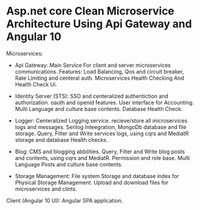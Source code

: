 Asp.net core Clean Microservice Architecture Using Api Gateway and Angular 10
===========

Microservices:
- Api Gateway: Main Service For client and server microservices communications.
Features:
Load Balancing, Qos and circuit breaker, Rate Limiting and centeral auth.
Microservices Health Checking And Health Check Ui.

- Identity Server (STS):
SSO and centeralized authentiction and authorization.
oauth and openid features.
User interface for Accounting. Multi Language and culture base contents.
Database Health Check.

- Logger:
Centeralized Logging service. recieve/store all microservices logs and messages.
Serilog Inteegration, MongoDb database and file storage.
Query, Filter and Write services logs, using cqrs and MediatR
storage and database Health checks.

- Blog:
CMS and blogging abbilities.
Query, Filter and Write blog posts and contents, using cqrs and MediatR.
Permission and role base.
Multi Language Posts and culture base contents.

- Storage Management:
File system Storage and database index for Physical Storage Management.
Upload and download files for microservices and clints.

Client (Angular 10 UI):
Angular SPA application.


